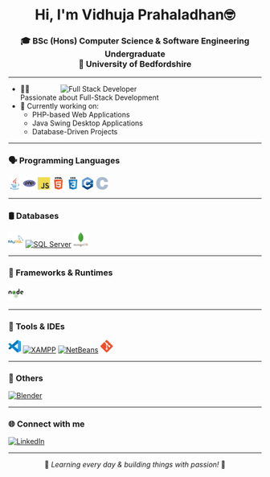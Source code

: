 
<h1 align="center">Hi, I'm Vidhuja Prahaladhan🤓</h1>
<h3 align="center">🎓 BSc (Hons) Computer Science & Software Engineering Undergraduate <br>🏫 University of Bedfordshire</h3>

---

  <img align="right"  src="https://cdn3d.iconscout.com/3d/premium/thumb/girl-student-learning-programming-3d-illustration-download-in-png-blend-fbx-gltf-file-formats--code-development-language-web-pack-school-education-illustrations-8018340.png?f=webp" alt="Full Stack Developer" width="400"/>


- 👩‍💻 Passionate about Full-Stack Development
- 🔭 Currently working on:  
  - PHP-based Web Applications  
  - Java Swing Desktop Applications  
  - Database-Driven Projects  

---

<h3 align="left">🗣️ Programming Languages</h3>
<p align="left">
  <a href="https://www.java.com" target="_blank"><img src="https://raw.githubusercontent.com/devicons/devicon/master/icons/java/java-original.svg" alt="Java" width="25" height="25"/></a>
  <a href="https://www.php.net" target="_blank"><img src="https://raw.githubusercontent.com/devicons/devicon/master/icons/php/php-original.svg" alt="PHP" width="25" height="25"/></a>
  <a href="https://developer.mozilla.org/en-US/docs/Web/JavaScript" target="_blank"><img src="https://raw.githubusercontent.com/devicons/devicon/master/icons/javascript/javascript-original.svg" alt="JavaScript" width="25" height="25"/></a>
  <a href="https://www.w3.org/html/" target="_blank"><img src="https://raw.githubusercontent.com/devicons/devicon/master/icons/html5/html5-original-wordmark.svg" alt="HTML" width="25" height="25"/></a>
  <a href="https://www.w3schools.com/css/" target="_blank"><img src="https://raw.githubusercontent.com/devicons/devicon/master/icons/css3/css3-original-wordmark.svg" alt="CSS" width="25" height="25"/></a>
  <a href="https://www.w3schools.com/cpp/" target="_blank"><img src="https://raw.githubusercontent.com/devicons/devicon/master/icons/cplusplus/cplusplus-original.svg" alt="C++" width="25" height="25"/></a>
  <a href="https://www.cprogramming.com/" target="_blank"><img src="https://raw.githubusercontent.com/devicons/devicon/master/icons/c/c-original.svg" alt="C" width="25" height="25"/></a>
</p>

---

<h3 align="left">🛢️ Databases</h3>
<p align="left">
  <a href="https://www.mysql.com/" target="_blank"><img src="https://raw.githubusercontent.com/devicons/devicon/master/icons/mysql/mysql-original-wordmark.svg" alt="MySQL" width="30" height="30"/></a>
  <a href="https://www.microsoft.com/en-us/sql-server" target="_blank"><img src="https://www.svgrepo.com/show/303229/microsoft-sql-server-logo.svg" alt="SQL Server" width="30" height="30"/></a>
  <a href="https://www.mongodb.com/" target="_blank"><img src="https://raw.githubusercontent.com/devicons/devicon/master/icons/mongodb/mongodb-original-wordmark.svg" alt="MongoDB" width="30" height="30"/></a>
</p>

---

<h3 align="left">🚀 Frameworks & Runtimes</h3>
<p align="left">
  <a href="https://nodejs.org" target="_blank"><img src="https://raw.githubusercontent.com/devicons/devicon/master/icons/nodejs/nodejs-original-wordmark.svg" alt="Node.js" width="30" height="30"/></a>
</p>

---
<h3 align="left">🧰 Tools & IDEs</h3>
<p align="left">
  <a href="https://code.visualstudio.com/" target="_blank"><img src="https://raw.githubusercontent.com/devicons/devicon/master/icons/vscode/vscode-original.svg" alt="VS Code" width="25" height="25"/></a>
  <a href="https://www.apachefriends.org/index.html" target="_blank"><img src="https://cdn.worldvectorlogo.com/logos/xampp.svg" alt="XAMPP" width="25" height="25"/></a>
  <a href="https://netbeans.apache.org/" target="_blank"><img src="https://upload.wikimedia.org/wikipedia/commons/9/98/Apache_NetBeans_Logo.svg" alt="NetBeans" width="25" height="25"/></a>
  <a href="https://git-scm.com/" target="_blank"><img src="https://raw.githubusercontent.com/devicons/devicon/master/icons/git/git-original.svg" alt="Git" width="25" height="25"/></a>
</p>

---

<h3 align="left">🔮 Others</h3>
<p align="left">
  <a href="https://www.blender.org/" target="_blank"><img src="https://download.blender.org/branding/community/blender_community_badge_white.svg" alt="Blender" width="30" height="30"/></a>
</p>

---

<h3 align="left">🌐 Connect with me</h3>
<p align="left">
  <a href="https://linkedin.com/in/vidhuja-prahaladhan" target="_blank">
    <img src="https://raw.githubusercontent.com/rahuldkjain/github-profile-readme-generator/master/src/images/icons/Social/linked-in-alt.svg" alt="LinkedIn" height="25" width="25"/>
  </a>
</p>



---

<p align="center">
  🌟 <i>Learning every day & building things with passion!</i> 🌟
</p>
